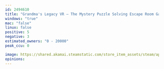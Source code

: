 ```yaml
---
id: 2494610
title: "Grandma's Legacy VR – The Mystery Puzzle Solving Escape Room Game"
windows: "true"
mac: "false"
linux: false
positive: 5
negative: 3
estimated_owners: "0 - 20000"
peak_ccu: 0

image: https://shared.akamai.steamstatic.com/store_item_assets/steam/apps/2494610/header.jpg?t=1692600801
opinions:
---
```

